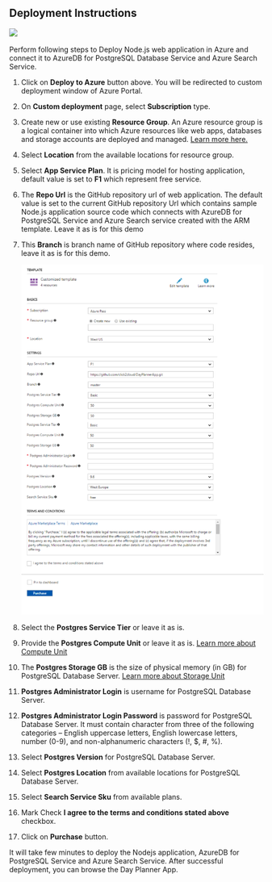 ## Deployment Instructions

<a href="https://portal.azure.com/#create/Microsoft.Template/uri/https%3A%2F%2Fraw.githubusercontent.com%2Fazure%2Fazure-postgresql%2Fmaster%2Fdemos%2FDayPlannerApp%2Fdeploy%2Fazuredeploy.json" target="_blank">
      <img src="http://azuredeploy.net/deploybutton.png"/>
</a>

Perform following steps to Deploy Node.js web application in Azure and connect it to AzureDB for PostgreSQL Database Service and Azure Search Service.

1. Click on __Deploy to Azure__ button above. You will be redirected to custom deployment window of Azure Portal.
2. On __Custom deployment__ page, select __Subscription__ type.
3. Create new or use existing __Resource Group__. An Azure resource group is a logical container into which Azure resources like web apps, databases and storage accounts are deployed and managed. [Learn more here.](https://docs.microsoft.com/en-us/azure/azure-resource-manager/resource-group-portal)
4. Select __Location__ from the available locations for resource group.
5. Select __App Service Plan__. It is pricing model for hosting application, default value is set to __F1__ which represent free service.
6. The __Repo Url__ is the GitHub repository url of web application. The default value is set to the current GitHub repository Url which contains sample Node.js application source code which connects with AzureDB for PostgreSQL Service and Azure Search service created with the ARM template. Leave it as is for this demo
7. This __Branch__ is branch name of GitHub repository where code resides, leave it as is for this demo.

    ![](img/azure-deploy.png)

8. Select the __Postgres Service Tier__ or leave it as is.
9. Provide the __Postgres Compute Unit__ or leave it as is. [Learn more about Compute Unit](https://docs.microsoft.com/en-us/azure/postgresql/concepts-compute-unit-and-storage#what-are-compute-units)
9. The __Postgres Storage GB__ is the size of physical memory (in GB) for PostgreSQL Database Server. [Learn more about Storage Unit](https://docs.microsoft.com/en-us/azure/postgresql/concepts-compute-unit-and-storage#what-are-storage-units)
10. __Postgres Administrator Login__ is username for PostgreSQL Database Server.
11. __Postgres Administrator Login Password__ is password for PostgreSQL Database Server. It must contain character from three of the following categories – English uppercase letters, English lowercase letters, number (0-9), and non-alphanumeric characters (!, $, #, %).
12. Select __Postgres Version__ for PostgreSQL Database Server.
13. Select __Postgres Location__ from available locations for PostgreSQL Database Server.
15. Select __Search Service Sku__ from available plans.
14. Mark Check __I agree to the terms and conditions stated above__ checkbox. 
15. Click on __Purchase__ button.

It will take few minutes to deploy the Nodejs application, AzureDB for PostgreSQL Service and Azure Search Service. After successful deployment, you can browse the Day Planner App.
